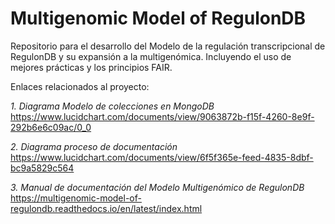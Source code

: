 # Multigenomic Model of RegulonDB

Repositorio para el desarrollo del Modelo de la regulación transcripcional de RegulonDB y su expansión a la multigenómica. Incluyendo el uso de mejores prácticas y los principios FAIR.

Enlaces relacionados al proyecto:

*1. Diagrama Modelo de colecciones en MongoDB*  
https://www.lucidchart.com/documents/view/9063872b-f15f-4260-8e9f-292b6e6c09ac/0_0


*2. Diagrama proceso de documentación*  
https://www.lucidchart.com/documents/view/6f5f365e-feed-4835-8dbf-bc9a5829c564


*3. Manual de documentación del Modelo Multigenómico de RegulonDB*  
https://multigenomic-model-of-regulondb.readthedocs.io/en/latest/index.html


